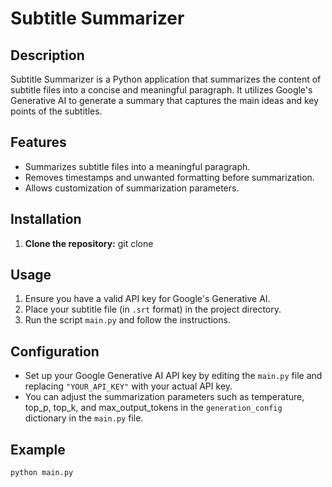 # Subtitle Summarizer

## Description
Subtitle Summarizer is a Python application that summarizes the content of subtitle files into a concise and meaningful paragraph. It utilizes Google's Generative AI to generate a summary that captures the main ideas and key points of the subtitles.

## Features
- Summarizes subtitle files into a meaningful paragraph.
- Removes timestamps and unwanted formatting before summarization.
- Allows customization of summarization parameters.

## Installation
1. **Clone the repository:**
git clone 

## Usage
1. Ensure you have a valid API key for Google's Generative AI.
2. Place your subtitle file (in `.srt` format) in the project directory.
3. Run the script `main.py` and follow the instructions.

## Configuration
- Set up your Google Generative AI API key by editing the `main.py` file and replacing `"YOUR_API_KEY"` with your actual API key.
- You can adjust the summarization parameters such as temperature, top_p, top_k, and max_output_tokens in the `generation_config` dictionary in the `main.py` file.

## Example
```bash
python main.py

